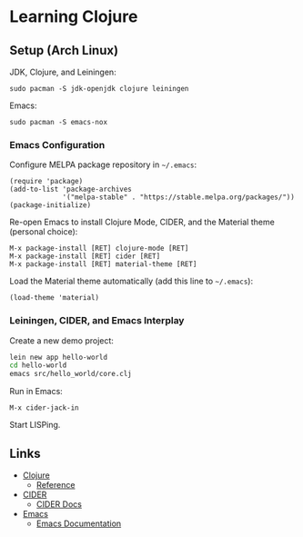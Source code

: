 # Learning Clojure

## Setup (Arch Linux)

JDK, Clojure, and Leiningen:

    sudo pacman -S jdk-openjdk clojure leiningen

Emacs:

    sudo pacman -S emacs-nox

### Emacs Configuration

Configure MELPA package repository in `~/.emacs`:

```elisp
(require 'package)
(add-to-list 'package-archives
             '("melpa-stable" . "https://stable.melpa.org/packages/"))
(package-initialize)
```

Re-open Emacs to install Clojure Mode, CIDER, and the Material theme (personal choice):

    M-x package-install [RET] clojure-mode [RET]
    M-x package-install [RET] cider [RET]
    M-x package-install [RET] material-theme [RET]

Load the Material theme automatically (add this line to `~/.emacs`):

```elisp
(load-theme 'material)
```

### Leiningen, CIDER, and Emacs Interplay

Create a new demo project:

```bash
lein new app hello-world
cd hello-world
emacs src/hello_world/core.clj
```

Run in Emacs:

    M-x cider-jack-in

Start LISPing.

## Links

- [Clojure](https://clojure.org/)
    - [Reference](https://clojure.org/reference/reader)
- [CIDER](https://cider.mx/)
    - [CIDER Docs](https://docs.cider.mx/cider/index.html)
- [Emacs](https://www.gnu.org/software/emacs/)
    - [Emacs Documentation](https://www.gnu.org/software/emacs/documentation.html)
